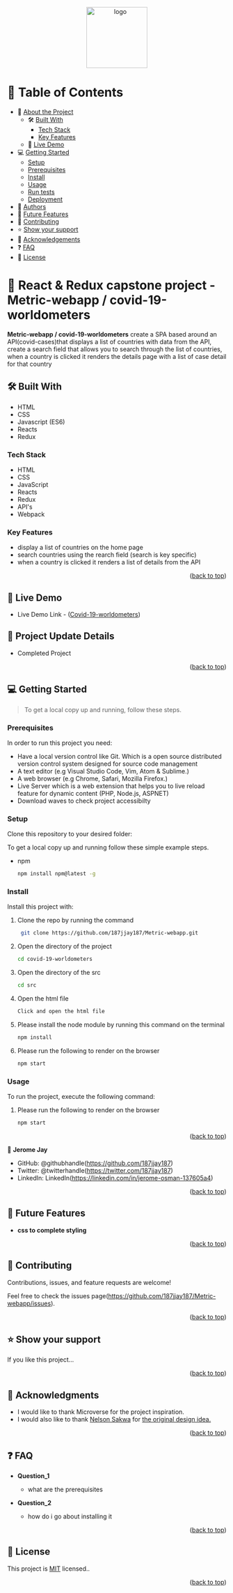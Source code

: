 <a name="readme-top"></a>


<div align="center">

  <img src="https://github.com/microverseinc/readme-template/blob/master/murple_logo.png" alt="logo" width="140"  height="auto" />
  <br/>

</div>

<!-- TABLE OF CONTENTS -->

# 📗 Table of Contents

- 📖 [About the Project](#about-project)
  - 🛠 [Built With](#built-with)
    - [Tech Stack](#tech-stack)
    - [Key Features](#key-features)
  - 🚀 [Live Demo](#live-demo)
- 💻 [Getting Started](#getting-started)
  - [Setup](#setup)
  - [Prerequisites](#prerequisites)
  - [Install](#install)
  - [Usage](#usage)
  - [Run tests](#run-tests)
  - [Deployment](#triangular_flag_on_post-deployment)
- 👥 [Authors](#authors)
- 🔭 [Future Features](#future-features)
- 🤝 [Contributing](#contributing)
- ⭐️ [Show your support](#support)
- 🙏 [Acknowledgements](#acknowledgements)
- ❓ [FAQ](#faq)
- 📝 [License](#license)

<!-- PROJECT DESCRIPTION -->

# 📖 React & Redux capstone project - Metric-webapp / covid-19-worldometers <a name="about-project"></a>

**Metric-webapp / covid-19-worldometers** create a SPA based around an API(covid-cases)that displays a list of countries with data from the API, create a search field that allows you to search through the list of countries, when a country is clicked it renders the details page with a list of case detail for that country

## 🛠 Built With <a name="built-with"></a>
- HTML
- CSS
- Javascript (ES6)
- Reacts
- Redux

### Tech Stack <a name="tech-stack"></a>

- HTML
- CSS
- JavaScript
- Reacts
- Redux
- API's
- Webpack

<!-- Features -->

### Key Features <a name="key-features"></a>

- display a list of countries on the home page
- search countries using the rearch field (search is key specific)
- when a country is clicked it renders a list of details from the API

<p align="right">(<a href="#readme-top">back to top</a>)</p>

<!-- LIVE DEMO -->

## 🚀 Live Demo <a name="live-demo"></a>

- Live Demo Link - ([Covid-19-worldometers]())

## 🚀 Project Update Details

- Completed Project

<p align="right">(<a href="#readme-top">back to top</a>)</p>

<!-- GETTING STARTED -->

## 💻 Getting Started <a name="getting-started"></a>

> To get a local copy up and running, follow these steps.

### Prerequisites

In order to run this project you need:

- Have a local version control like Git. Which is a open source distributed version control system designed for source code management
- A text editor (e.g Visual Studio Code, Vim, Atom & Sublime.)
- A web browser (e.g Chrome, Safari, Mozilla Firefox.)
- Live Server which is a web extension that helps you to live reload feature for dynamic content (PHP, Node.js, ASPNET)
- Download waves to check project accessibilty

### Setup

Clone this repository to your desired folder:

To get a local copy up and running follow these simple example steps.

- npm
  ```sh
  npm install npm@latest -g
  ```

### Install

Install this project with:

1. Clone the repo by running the command
   ```sh
    git clone https://github.com/187jjay187/Metric-webapp.git
   ```
2. Open the directory of the project
   ```sh
   cd covid-19-worldometers
   ```
3. Open the directory of the src
   ```sh
   cd src
   ```
4. Open the html file
   ```sh
   Click and open the html file
   ```
5. Please install the node module by running this command on the terminal
   ```sh
   npm install
   ```
6. Please run the following to render on the browser
   ```sh
   npm start
   ```

### Usage

To run the project, execute the following command:

1. Please run the following to render on the browser
   ```sh
   npm start
   ```

<p align="right">(<a href="#readme-top">back to top</a>)</p>

<!-- AUTHORS -->

👤 **Jerome Jay**

- GitHub: @githubhandle(https://github.com/187jjay187)
- Twitter: @twitterhandle(https://twitter.com/187jjay187)
- LinkedIn: LinkedIn(https://linkedin.com/in/jerome-osman-137605a4)

<p align="right">(<a href="#readme-top">back to top</a>)</p>

<!-- FUTURE FEATURES -->

## 🔭 Future Features <a name="future-features"></a>

-   **css to complete styling**

<p align="right">(<a href="#readme-top">back to top</a>)</p>

<!-- CONTRIBUTING -->

## 🤝 Contributing <a name="contributing"></a>

Contributions, issues, and feature requests are welcome!

Feel free to check the issues page(https://github.com/187jjay187/Metric-webapp/issues).

<p align="right">(<a href="#readme-top">back to top</a>)</p>

<!-- SUPPORT -->

## ⭐️ Show your support <a name="support"></a>

If you like this project...

<p align="right">(<a href="#readme-top">back to top</a>)</p>

<!-- ACKNOWLEDGEMENTS -->

## 🙏 Acknowledgments <a name="acknowledgements"></a>

- I would like to thank Microverse for the project inspiration.
- I would also like to thank [Nelson Sakwa](https://www.behance.net/sakwadesignstudio) for [the original design idea.](https://www.behance.net/gallery/31579789/Ballhead-App-(Free-PSDs))

<p align="right">(<a href="#readme-top">back to top</a>)</p>

<!-- FAQ (optional) -->

## ❓ FAQ <a name="faq"></a>

- **Question_1**

  - what are the prerequisites

- **Question_2**

  - how do i go about installing it

<p align="right">(<a href="#readme-top">back to top</a>)</p>

<!-- LICENSE -->

## 📝 License <a name="license"></a>

This project is [MIT](./MIT.md) licensed..

<p align="right">(<a href="#readme-top">back to top</a>)</p>